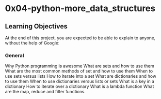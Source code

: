 # 0x04-python-more_data_structures

## Learning Objectives 

At the end of this project, you are expected to be able to explain to anyone, without the help of Google:

### General

Why Python programming is awesome
What are sets and how to use them
What are the most common methods of set and how to use them
When to use sets versus lists
How to iterate into a set
What are dictionaries and how to use them
When to use dictionaries versus lists or sets
What is a key in a dictionary
How to iterate over a dictionary
What is a lambda function
What are the map, reduce and filter functions